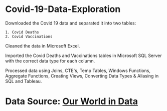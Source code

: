# Covid-19-Data-Exploration
Downloaded the Covid 19 data and separated it into two tables:

	1. Covid Deaths
	2. Covid Vaccinations
	
Cleaned the data in Microsoft Excel.

Imported the Covid Deaths and Vaccinations tables in Microsoft SQL Server with the correct data type for each column.

Processed data using Joins, CTE's, Temp Tables, Windows Functions, Aggregate Functions, Creating Views, Converting Data Types & Aliasing in SQL and Tableau.

# Data Source: [Our World in Data](http://www.ourworldindata.org/)
